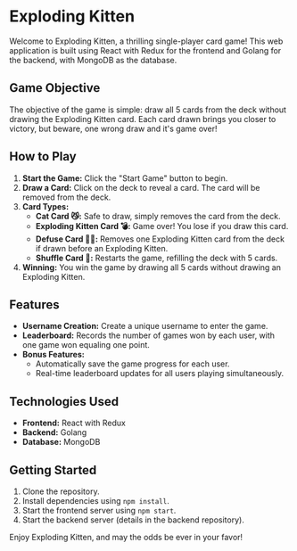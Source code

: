 # Exploding Kitten

Welcome to Exploding Kitten, a thrilling single-player card game! This web application is built using React with Redux for the frontend and Golang for the backend, with MongoDB as the database.

## Game Objective
The objective of the game is simple: draw all 5 cards from the deck without drawing the Exploding Kitten card. Each card drawn brings you closer to victory, but beware, one wrong draw and it's game over!

## How to Play
1. **Start the Game:** Click the "Start Game" button to begin.
2. **Draw a Card:** Click on the deck to reveal a card. The card will be removed from the deck.
3. **Card Types:**
   - **Cat Card 😼:** Safe to draw, simply removes the card from the deck.
   - **Exploding Kitten Card 💣:** Game over! You lose if you draw this card.
   - **Defuse Card 🙅‍♂️:** Removes one Exploding Kitten card from the deck if drawn before an Exploding Kitten.
   - **Shuffle Card 🔀:** Restarts the game, refilling the deck with 5 cards.
4. **Winning:** You win the game by drawing all 5 cards without drawing an Exploding Kitten.

## Features
- **Username Creation:** Create a unique username to enter the game.
- **Leaderboard:** Records the number of games won by each user, with one game won equaling one point.
- **Bonus Features:** 
   - Automatically save the game progress for each user.
   - Real-time leaderboard updates for all users playing simultaneously.

## Technologies Used
- **Frontend:** React with Redux
- **Backend:** Golang
- **Database:** MongoDB

## Getting Started
1. Clone the repository.
2. Install dependencies using `npm install`.
3. Start the frontend server using `npm start`.
4. Start the backend server (details in the backend repository).

Enjoy Exploding Kitten, and may the odds be ever in your favor!